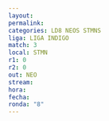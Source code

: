 ```yaml
---
layout: 
permalink: 
categories: LD8 NEOS STMNS
liga: LIGA INDIGO
match: 3
local: STMN
r1: 0
r2: 0
out: NEO
stream: 
hora: 
fecha: 
ronda: "8"
---
```

